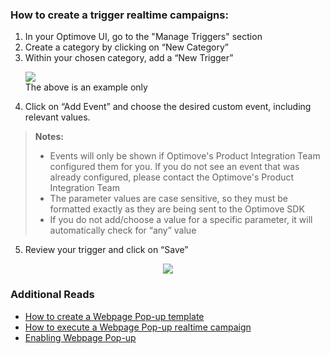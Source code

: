 
### How to create a trigger realtime campaigns:

 1. In your Optimove UI, go to the "Manage Triggers" section
 2. Create a category by clicking on “New Category”
 3. Within your chosen category, add a “New Trigger”
	 <p align="left"><img src="https://github.com/optimove-tech/Web-SDK-Integration-Guide/blob/master/Webpage%20Pop-ups/images/t1.png?raw=true"><br/>The above is an example only</p> 
 4. Click on “Add Event” and choose the desired custom event, including relevant values.
>**Notes:**
>  - Events will only be shown if Optimove's Product Integration Team configured them for you. If you do not see an event that was already configured, please contact the Optimove's Product Integration Team
>  - The parameter values are case sensitive, so they must be formatted exactly as they are being sent to the Optimove SDK
>  - If you do not add/choose a value for a specific parameter, it will automatically check for “any” value
>  	
5.	Review your trigger and click on “Save”
<p align="center"><img src="https://github.com/optimove-tech/Web-SDK-Integration-Guide/blob/master/Webpage%20Pop-ups/images/t2.png?raw=true" style="max-width:70%;"></p> 

### Additional Reads

 - [How to create a Webpage Pop-up template](https://github.com/optimove-tech/Web-SDK-Integration-Guide/blob/master/Webpage%20Pop-ups/create-webpage-pop-up-template.md)
 - [How to execute a Webpage Pop-up realtime campaign](https://docs.optimove.com/track-and-trigger/#Webpage)
 - [Enabling Webpage Pop-up](https://github.com/optimove-tech/Web-SDK-Integration-Guide/tree/master/Webpage%20Pop-ups)

 
